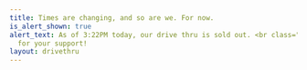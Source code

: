 ```yaml
---
title: Times are changing, and so are we. For now.
is_alert_shown: true
alert_text: As of 3:22PM today, our drive thru is sold out. <br class="ShowMobile"/>Thank you
  for your support!
layout: drivethru
---
```


